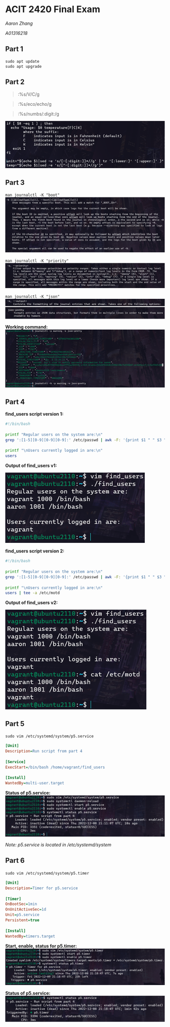 # ACIT 2420 Final Exam

*Aaron Zhang*

*A01316218*

## Part 1

```
sudo apt update
sudo apt upgrade
```

## Part 2

> :%s/V/C/g

> :%s/eco/echo/g

> :%s/numbs/:digit:/g

![p2](Images/p2.png)

## Part 3

`man journalctl -K "boot"`
![p3](Images/p3_boot.png)

`man journalctl -K "priority"`
![p3](Images/p3_prio.png)

`man journalctl -K "json"`
![p3](Images/p3_o.png)
![p3](Images/p3_json.png)

**Working command:**
![p3](Images/p3_command.png)


## Part 4

**find_users script version 1:**
```bash
#!/bin/bash

printf "Regular users on the system are:\n"
grep ':[1-5][0-9][0-9][0-9]:' /etc/passwd | awk -F: '{print $1 " " $3 " " $7}'

printf "\nUsers currently logged in are:\n"
users
```

**Output of find_users v1:**

![p4](Images/p4_output.png)

**find_users script version 2:**
```bash
#!/bin/bash

printf "Regular users on the system are:\n"
grep ':[1-5][0-9][0-9][0-9]:' /etc/passwd | awk -F: '{print $1 " " $3 " " $7}' | tee /etc/motd

printf "\nUsers currently logged in are:\n"
users | tee -a /etc/motd
```

**Output of find_users v2:**

![p4](Images/p4_motd.png)

## Part 5

`sudo vim /etc/systemd/system/p5.service`
```ini
[Unit]
Description=Run script from part 4

[Service]
ExecStart=/bin/bash /home/vagrant/find_users

[Install]
WantedBy=multi-user.target
```

**Status of p5.service:**
![p5](Images/p5_status.png)

*Note: p5.service is located in /etc/systemd/system*

## Part 6

`sudo vim /etc/systemd/system/p5.timer`

```ini
[Unit]
Description=Timer for p5.service

[Timer]
OnBootSec=1min
OnUnitActiveSec=1d
Unit=p5.service
Persistent=true

[Install]
WantedBy=timers.target
```

**Start, enable, status for p5.timer:**
![p6](Images/p6_status.png)

**Status of p5.service:**
![p6](Images/p6_service_status.png)